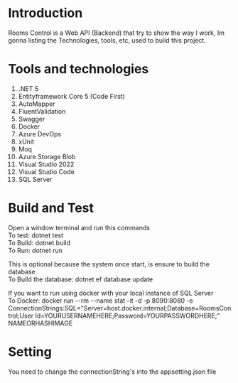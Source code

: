 # Introduction 
Rooms Control is a Web API (Backend) that try to show the way I work, Im gonna listing the Technologies, tools, etc, used to build this project.

# Tools and technologies
1.	.NET 5
2.	Entityframework Core 5 (Code First)
3.	AutoMapper
4.	FluentValidation
5.	Swagger
6.	Docker
7.  Azure DevOps
8.  xUnit
9.  Moq
10. Azure Storage Blob
11. Visual Studio 2022
12. Visual Studio Code
13. SQL Server

# Build and Test
Open a window terminal and run this commands  
To test: dotnet test  
To Build: dotnet build  
To Run: dotnet run  

This is optional because the system once start, is ensure to build the database  
To Build the database: dotnet ef database update  

If you want to run using docker with your local instance of SQL Server  
To Docker: docker run --rm --name stat -it -d -p 8090:8080 -e ConnectionStrings:SQL="Server=host.docker.internal;Database=RoomsControl;User Id=YOURUSERNAMEHERE;Password=YOURPASSWORDHERE;" NAMEORHASHIMAGE  

# Setting
You need to change the connectionString's into the appsetting.json file